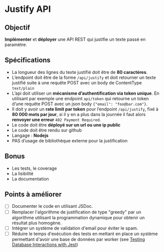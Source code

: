 # Justify API

## Objectif

**Implémenter** et **déployer** une API REST qui justifie un texte passé en paramètre.

## Spécifications

- La longueur des lignes du texte justifié doit être de **80 caractères**.
- L’endpoint doit être de la forme `/api/justify` et doit retourner un texte justifié suite à une requête POST avec un body de ContentType `text/plain`
- L’api doit utiliser un **mécanisme d’authentification via token unique**. En utilisant par exemple une endpoint `api/token` qui retourne un token d’une requête POST avec un json body `{"email": "foo@bar.com"}`.
- Il doit y avoir un **rate limit par token** pour l’endpoint `/api/justify`, fixé à **80 000 mots par jour**, si il y en a plus dans la journée il faut alors **renvoyer une erreur** `402 Payment Required`.
- Le code doit être **déployé sur un url ou une ip public**
- Le code doit être rendu sur github
- Langage : **Nodejs**
- PAS d’usage de bibliothèque externe pour la justification

## Bonus

- Les tests, le coverage
- La lisibilité
- La documentation

## Points à améliorer

- [ ] Documenter le code en utilisant JSDoc.
- [ ] Remplacer l'algorithme de justification de type "greedy" par un algorithme utilisant la programmation dynamique pour obtenir un résultat plus homogène.
- [ ] Intégrer un système de validation d'email pour éviter le spam.
- [ ] Réduire le temps d'exécution des tests en mettant en place un système permettant d'avoir une base de données par worker (see [Testing Database Interactions with Jest](https://walrus.ai/blog/2020/04/testing-database-interactions-with-jest/))

